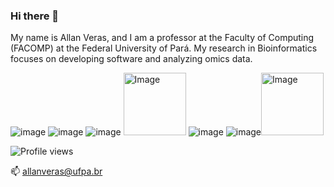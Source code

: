 ### Hi there 👋

My name is Allan Veras, and I am a professor at the Faculty of Computing (FACOMP) at the Federal University of Pará. My research in Bioinformatics focuses on developing software and analyzing omics data.

![image](https://github.com/allanverasce/allanverasce/assets/25986290/b7b4cc53-693f-4321-a3fe-9ce259f2a009) ![image](https://github.com/allanverasce/allanverasce/assets/25986290/e9eef5db-3d9e-419d-bc31-c29c16076146) ![image](https://github.com/allanverasce/allanverasce/assets/25986290/5b9970c0-2ba7-49fa-be2c-72975710f9a7) <image src="https://github.com/allanverasce/allanverasce/assets/25986290/3f178481-786d-4e6f-b46f-7e10732e9ca8" alt="Image" width="100"/> ![image](https://github.com/allanverasce/allanverasce/assets/25986290/edfd02bc-1396-47a8-886f-c52d10508b0d) ![image](https://github.com/allanverasce/allanverasce/assets/25986290/40202eba-0262-4e67-bf4a-3d6d8de7d52a)<image src="https://github.com/allanverasce/allanverasce/assets/25986290/a1c5c0f8-fa50-4d52-b477-ed09ddc246a4" alt="Image" width="100"/>

![Profile views](https://gpvc.arturio.dev/allanverasce)


📫 allanveras@ufpa.br

<!--
**allanverasce/allanverasce** is a ✨ _special_ ✨ repository because its `README.md` (this file) appears on your GitHub profile.



